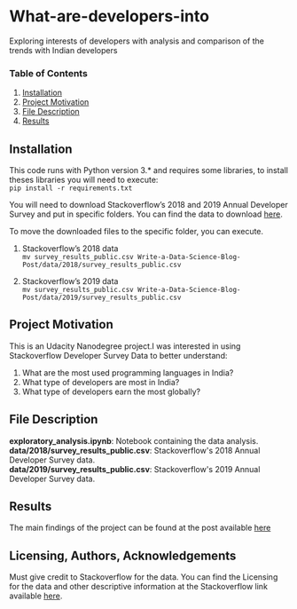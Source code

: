 # What-are-developers-into
Exploring interests of developers with analysis and comparison of the trends with Indian developers


### Table of Contents

1. [Installation](#installation)
2. [Project Motivation](#motivation)
3. [File Description](#files)
4. [Results](#results)

## Installation <a name="installation"></a>

This code runs with Python version 3.* and requires some libraries, to install theses libraries you will need to execute: </br>
` pip install -r requirements.txt `

You will need to download Stackoverflow’s 2018 and 2019 Annual Developer Survey and put in specific folders. You can find the data to download [here](https://insights.stackoverflow.com/survey). </br>

To move the downloaded files to the specific folder, you can execute. </br>

1. Stackoverflow’s 2018 data </br>
` mv survey_results_public.csv Write-a-Data-Science-Blog-Post/data/2018/survey_results_public.csv `</br>

2. Stackoverflow’s 2019 data </br>
` mv survey_results_public.csv Write-a-Data-Science-Blog-Post/data/2019/survey_results_public.csv `</br>

## Project Motivation <a name="motivation"></a>

This is an Udacity Nanodegree project.I was interested in using Stackoverflow Developer Survey Data to better understand:</br>
1. What are the most used programming languages in India? </br>
2. What type of developers are most in India? </br>
3. What type of developers earn the most globally?</br>

## File Description <a name="files"></a>

**exploratory_analysis.ipynb**: Notebook containing the data analysis. </br>
**data/2018/survey_results_public.csv**: Stackoverflow's 2018 Annual Developer Survey data. </br>
**data/2019/survey_results_public.csv**: Stackoverflow's 2019 Annual Developer Survey data. </br>

## Results <a name="results"></a>
The main findings of the project can be found at the post available [here](https://medium.com/@vivanks/what-are-developers-into-7a15682cce7e?source=friends_link&sk=118a9b1cede0abac4f70af43446f41da)

## Licensing, Authors, Acknowledgements
Must give credit to Stackoverflow for the data. You can find the Licensing for the data and other descriptive information at the Stackoverflow link available [here](https://insights.stackoverflow.com/survey).
